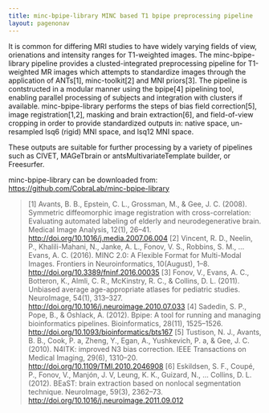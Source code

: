 ```yaml
---
title: minc-bpipe-library MINC based T1 bpipe preprocessing pipeline
layout: pagenonav
---
```


It is common for differing MRI studies to have widely varying fields of view, orienations and intensity ranges for T1-weighted images.
The minc-bpipe-library pipeline provides a clusted-integrated preprocessing pipeline for T1-weighted MR images which attempts to standardize images through the application of ANTs[1], minc-toolkit[2] and MNI priors[3].
The pipeline is contstructed in a modular manner using the bpipe[4] pipelining tool, enabling parallel processing of subjects and integration with clusters if available.
minc-bpipe-library performs the steps of bias field correction[5], image registration[1,2], masking and brain extraction[6], and field-of-view cropping in order to provide standardized outputs in:
native space, un-resampled lsq6 (rigid) MNI space, and lsq12 MNI space.

These outputs are suitable for further processing by a variety of pipelines such as CIVET, MAGeTbrain or antsMultivariateTemplate builder, or Freesurfer.

minc-bpipe-library can be downloaded from: https://github.com/CobraLab/minc-bpipe-library

>[1] Avants, B. B., Epstein, C. L., Grossman, M., & Gee, J. C. (2008). Symmetric diffeomorphic image registration with cross-correlation: Evaluating automated labeling of elderly and neurodegenerative brain. Medical Image Analysis, 12(1), 26–41. http://doi.org/10.1016/j.media.2007.06.004
>[2] Vincent, R. D., Neelin, P., Khalili-Mahani, N., Janke, A. L., Fonov, V. S., Robbins, S. M., … Evans, A. C. (2016). MINC 2.0: A Flexible Format for Multi-Modal Images. Frontiers in Neuroinformatics, 10(August), 1–8. http://doi.org/10.3389/fninf.2016.00035
>[3] Fonov, V., Evans, A. C., Botteron, K., Almli, C. R., McKinstry, R. C., & Collins, D. L. (2011). Unbiased average age-appropriate atlases for pediatric studies. NeuroImage, 54(1), 313–327. http://doi.org/10.1016/j.neuroimage.2010.07.033
>[4] Sadedin, S. P., Pope, B., & Oshlack, A. (2012). Bpipe: A tool for running and managing bioinformatics pipelines. Bioinformatics, 28(11), 1525–1526. http://doi.org/10.1093/bioinformatics/bts167
>[5] Tustison, N. J., Avants, B. B., Cook, P. a, Zheng, Y., Egan, A., Yushkevich, P. a, & Gee, J. C. (2010). N4ITK: improved N3 bias correction. IEEE Transactions on Medical Imaging, 29(6), 1310–20. http://doi.org/10.1109/TMI.2010.2046908
>[6] Eskildsen, S. F., Coupé, P., Fonov, V., Manjón, J. V, Leung, K. K., Guizard, N., … Collins, D. L. (2012). BEaST: brain extraction based on nonlocal segmentation technique. NeuroImage, 59(3), 2362–73. http://doi.org/10.1016/j.neuroimage.2011.09.012
